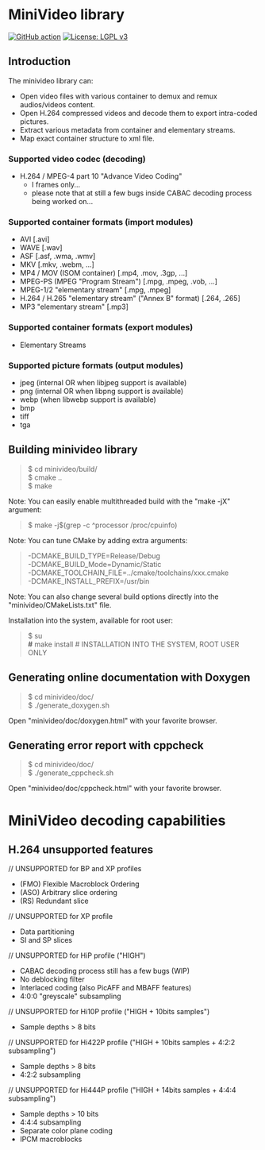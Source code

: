 MiniVideo library
=================

[![GitHub action](https://img.shields.io/github/workflow/status/emericg/MiniVideo/MiniVideo%20CI%20builds.svg?style=flat-square)](https://github.com/emericg/MiniVideo/actions)
[![License: LGPL v3](https://img.shields.io/badge/license-LGPL%20v3-brightgreen.svg?style=flat-square)](http://www.gnu.org/licenses/lgpl-3.0)

Introduction
------------

The minivideo library can:
* Open video files with various container to demux and remux audios/videos content.
* Open H.264 compressed videos and decode them to export intra-coded pictures.
* Extract various metadata from container and elementary streams.
* Map exact container structure to xml file.

### Supported video codec (decoding)
- H.264 / MPEG-4 part 10 "Advance Video Coding"
  - I frames only...
  - please note that at still a few bugs inside CABAC decoding process being worked on...

### Supported container formats (import modules)
- AVI [.avi]
- WAVE [.wav]
- ASF [.asf, .wma, .wmv]
- MKV [.mkv, .webm, ...]
- MP4 / MOV (ISOM container) [.mp4, .mov, .3gp, ...]
- MPEG-PS (MPEG "Program Stream") [.mpg, .mpeg, .vob, ...]
- MPEG-1/2 "elementary stream" [.mpg, .mpeg]
- H.264 / H.265 "elementary stream" ("Annex B" format) [.264, .265]
- MP3 "elementary stream" [.mp3]

### Supported container formats (export modules)
- Elementary Streams

### Supported picture formats (output modules)
- jpeg (internal OR when libjpeg support is available)
- png (internal OR when libpng support is available)
- webp (when libwebp support is available)
- bmp
- tiff
- tga


Building minivideo library
--------------------------

> $ cd minivideo/build/  
> $ cmake ..  
> $ make  

Note: You can easily enable multithreaded build with the "make -jX" argument:
> $ make -j$(grep -c ^processor /proc/cpuinfo)  

Note: You can tune CMake by adding extra arguments:
> -DCMAKE_BUILD_TYPE=Release/Debug  
> -DCMAKE_BUILD_Mode=Dynamic/Static  
> -DCMAKE_TOOLCHAIN_FILE=../cmake/toolchains/xxx.cmake  
> -DCMAKE_INSTALL_PREFIX=/usr/bin  

Note: You can also change several build options directly into the "minivideo/CMakeLists.txt" file.

Installation into the system, available for root user:
>  $ su  
>  **#** make install # INSTALLATION INTO THE SYSTEM, ROOT USER ONLY  


Generating online documentation with Doxygen
--------------------------------------------

> $ cd minivideo/doc/  
> $ ./generate_doxygen.sh  

Open "minivideo/doc/doxygen.html" with your favorite browser.


Generating error report with cppcheck
-------------------------------------

> $ cd minivideo/doc/  
> $ ./generate_cppcheck.sh  

Open "minivideo/doc/cppcheck.html" with your favorite browser.


MiniVideo decoding capabilities
===============================

H.264 unsupported features
--------------------------

// UNSUPPORTED for BP and XP profiles
- (FMO) Flexible Macroblock Ordering
- (ASO) Arbitrary slice ordering
- (RS) Redundant slice

// UNSUPPORTED for XP profile
- Data partitioning
- SI and SP slices

// UNSUPPORTED for HiP profile ("HIGH")
- CABAC decoding process still has a few bugs (WIP)
- No deblocking filter
- Interlaced coding (also PicAFF and MBAFF features)
- 4:0:0 "greyscale" subsampling

// UNSUPPORTED for Hi10P profile ("HIGH + 10bits samples")
- Sample depths > 8 bits

// UNSUPPORTED for Hi422P profile ("HIGH + 10bits samples + 4:2:2 subsampling")
- Sample depths > 8 bits
- 4:2:2 subsampling

// UNSUPPORTED for Hi444P profile ("HIGH + 14bits samples + 4:4:4 subsampling")
- Sample depths > 10 bits
- 4:4:4 subsampling
- Separate color plane coding
- IPCM macroblocks

